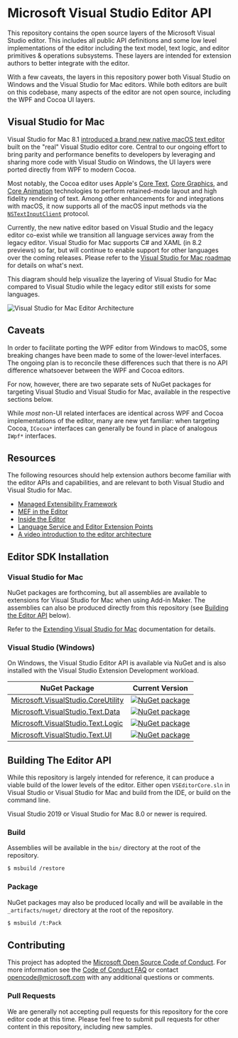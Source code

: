 # Microsoft Visual Studio Editor API

This repository contains the open source layers of the Microsoft Visual
Studio editor. This includes all public API definitions and some low level
implementations of the editor including the text model, text logic, and
editor primitives & operations subsystems. These layers are intended for
extension authors to better integrate with the editor.

With a few caveats, the layers in this repository power both Visual
Studio on Windows and the Visual Studio for Mac editors. While both editors
are built on this codebase, many aspects of the editor are not open source,
including the WPF and Cocoa UI layers.

## Visual Studio for Mac

Visual Studio for Mac 8.1 [introduced a brand new native macOS text editor](https://docs.microsoft.com/en-us/visualstudio/releasenotes/vs2019-mac-relnotes#---new-c-editor)
built on the "real" Visual Studio editor core. Central to our ongoing effort
to bring parity and performance benefits to developers by leveraging and
sharing more code with Visual Studio on Windows, the UI layers were ported
directly from WPF to modern Cocoa.

Most notably, the Cocoa editor uses Apple's
[Core Text](https://developer.apple.com/documentation/coretext),
[Core Graphics](https://developer.apple.com/documentation/coregraphics), and
[Core Animation](https://developer.apple.com/documentation/quartzcore)
technologies to perform retained-mode layout and high fidelity rendering of
text. Among other enhancements for and integrations with macOS, it
now supports all of the macOS input methods via the
[`NSTextInputClient`](https://developer.apple.com/documentation/appkit/nstextinputclient)
protocol.

Currently, the new native editor based on Visual Studio and the legacy editor
co-exist while we transition all language services away from the legacy
editor. Visual Studio for Mac supports C# and XAML (in 8.2 previews) so far,
but will continue to enable support for other languages over the coming
releases. Please refer to the
[Visual Studio for Mac roadmap](https://docs.microsoft.com/en-us/visualstudio/productinfo/mac-roadmap)
for details on what's next.

This diagram should help visualize the layering of Visual Studio for Mac
compared to Visual Studio while the legacy editor still exists for some
languages.

![Visual Studio for Mac Editor Architecture](https://docs.microsoft.com/en-us/visualstudio/mac/media/vs-editor-architecture.png)

## Caveats

In order to facilitate porting the WPF editor from Windows to macOS, some
breaking changes have been made to some of the lower-level interfaces. The
ongoing plan is to reconcile these differences such that there is no API
difference whatsoever between the WPF and Cocoa editors.

For now, however, there are two separate sets of NuGet packages for targeting
Visual Studio and Visual Studio for Mac, available in the respective sections
below.

While _most_ non-UI related interfaces are identical across WPF and Cocoa
implementations of the editor, many are new yet familiar: when targeting
Cocoa, `ICocoa*` interfaces can generally be found in place of analogous
`IWpf*` interfaces.

## Resources

The following resources should help extension authors become familiar with
the editor APIs and capabilities, and are relevant to both Visual Studio
and Visual Studio for Mac.

* [Managed Extensibility Framework](https://docs.microsoft.com/dotnet/framework/mef/index)
* [MEF in the Editor](https://docs.microsoft.com/visualstudio/extensibility/managed-extensibility-framework-in-the-editor)
* [Inside the Editor](https://docs.microsoft.com/visualstudio/extensibility/inside-the-editor)
* [Language Service and Editor Extension Points](https://docs.microsoft.com/visualstudio/extensibility/language-service-and-editor-extension-points)
* [A video introduction to the editor architecture](https://www.youtube.com/watch?v=PkYVztKjO9A)

## Editor SDK Installation

### Visual Studio for Mac

NuGet packages are forthcoming, but all assemblies are available to extensions
for Visual Studio for Mac when using Add-in Maker. The assemblies can also be
produced directly from this repository (see
[Building the Editor API](#build-the-editor-api) below).

Refer to the [Extending Visual Studio for Mac](https://docs.microsoft.com/en-us/visualstudio/mac/extending-visual-studio-mac) documentation for details.


### Visual Studio (Windows)

On Windows, the Visual Studio Editor API is available via NuGet and is also
installed with the Visual Studio Extension Development workload.

| NuGet Package | Current Version |
| ------------- | ------------- |
| [Microsoft.VisualStudio.CoreUtility](https://www.nuget.org/packages/Microsoft.VisualStudio.CoreUtility) | [![NuGet package](https://img.shields.io/nuget/v/Microsoft.VisualStudio.CoreUtility.svg)](https://www.nuget.org/packages/Microsoft.VisualStudio.CoreUtility) |
| [Microsoft.VisualStudio.Text.Data](https://www.nuget.org/packages/Microsoft.VisualStudio.Text.Data) | [![NuGet package](https://img.shields.io/nuget/v/Microsoft.VisualStudio.Text.Data.svg)](https://www.nuget.org/packages/Microsoft.VisualStudio.Text.Data) |
| [Microsoft.VisualStudio.Text.Logic](https://www.nuget.org/packages/Microsoft.VisualStudio.Text.Logic) | [![NuGet package](https://img.shields.io/nuget/v/Microsoft.VisualStudio.Text.Logic.svg)](https://www.nuget.org/packages/Microsoft.VisualStudio.Text.Logic) |
| [Microsoft.VisualStudio.Text.UI](https://www.nuget.org/packages/Microsoft.VisualStudio.Text.UI) | [![NuGet package](https://img.shields.io/nuget/v/Microsoft.VisualStudio.Text.UI.svg)](https://www.nuget.org/packages/Microsoft.VisualStudio.Text.UI) |

## Building The Editor API

While this repository is largely intended for reference, it can produce a
viable build of the lower levels of the editor. Either open `VSEditorCore.sln`
in Visual Studio or Visual Studio for Mac and build from the IDE, or build
on the command line.

Visual Studio 2019 or Visual Studio for Mac 8.0 or newer is required.

### Build

Assemblies will be available in the `bin/` directory at the root of the
repository.

```bash
$ msbuild /restore
```

### Package

NuGet packages may also be produced locally and will be available in
the `_artifacts/nuget/` directory at the root of the repository.

```bash
$ msbuild /t:Pack
```

## Contributing

This project has adopted the
[Microsoft Open Source Code of Conduct](https://opensource.microsoft.com/codeofconduct/).
For more information see the
[Code of Conduct FAQ](https://opensource.microsoft.com/codeofconduct/faq/)
or contact [opencode@microsoft.com](mailto:opencode@microsoft.com) with any
additional questions or comments.

### Pull Requests

We are generally not accepting pull requests for this repository for the
core editor code at this time. Please feel free to submit pull requests for
other content in this repository, including new samples.